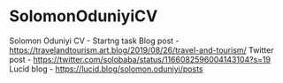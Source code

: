 # SolomonOduniyiCV
Solomon Oduniyi CV - Startng task
Blog post - https://travelandtourism.art.blog/2019/08/26/travel-and-tourism/
Twitter post - https://twitter.com/solobaba/status/1166082596004143104?s=19
Lucid blog - https://lucid.blog/solomon.oduniyi/posts
